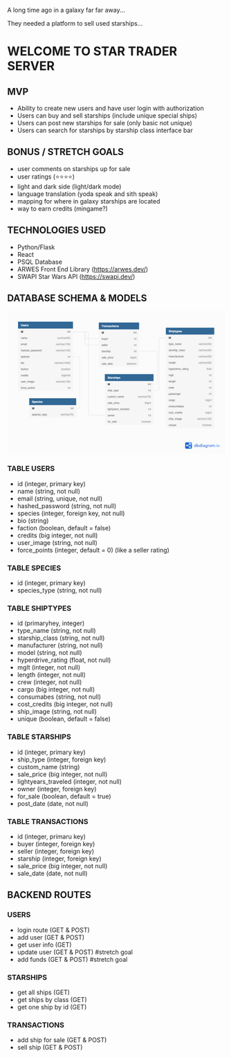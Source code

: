 A long time ago in a galaxy far far away...

They needed a platform to sell used starships...

# WELCOME TO STAR TRADER SERVER

## MVP
- Ability to create new users and have user login with authorization
- Users can buy and sell starships (include unique special ships)
- Users can post new starships for sale (only basic not unique)
- Users can search for starships by starship class interface bar

## BONUS / STRETCH GOALS
- user comments on starships up for sale
- user ratings (⭐️⭐️⭐️⭐️)
- light and dark side (light/dark mode)
- language translation (yoda speak and sith speak)
- mapping for where in galaxy starships are located
- way to earn credits (mingame?)


## TECHNOLOGIES USED
- Python/Flask
- React
- PSQL Database
- ARWES Front End Library (https://arwes.dev/)
- SWAPI Star Wars API (https://swapi.dev/)


## DATABASE SCHEMA & MODELS

<img src='star-trader-schema.png'/>

### TABLE USERS
- id (integer, primary key)
- name (string, not null)
- email (string, unique, not null)
- hashed_password (string, not null)
- species (integer, foreign key, not null)
- bio (string)
- faction (boolean, default = false)
- credits (big integer, not null)
- user_image (string, not null)
- force_points (integer, default = 0) (like a seller rating)

### TABLE SPECIES
- id (integer, primary key)
- species_type (string, not null)

### TABLE SHIPTYPES
- id (primaryhey, integer)
- type_name (string, not null)
- starship_class (string, not null)
- manufacturer (string, not null)
- model (string, not null)
- hyperdrive_rating (float, not null)
- mglt (integer, not null)
- length (integer, not null)
- crew (integer, not null)
- cargo (big integer, not null)
- consumabes (string, not null)
- cost_credits (big integer, not null)
- ship_image (string, not null)
- unique (boolean, default = false)

### TABLE STARSHIPS
- id (integer, primary key)
- ship_type (integer, foreign key)
- custom_name (string)
- sale_price (big integer, not null)
- lightyears_traveled (integer, not null)
- owner (integer, foreign key)
- for_sale (boolean, default = true)
- post_date (date, not null)

### TABLE TRANSACTIONS
- id (integer, primaru key)
- buyer (integer, foreign key)
- seller (integer, foreign key)
- starship (integer, foreign key)
- sale_price (big integer, not null)
- sale_date (date, not null)


## BACKEND ROUTES
### USERS
- login route (GET & POST)
- add user (GET & POST)
- get user info (GET)
- update user (GET & POST) #stretch goal
- add funds (GET & POST) #stretch goal

### STARSHIPS
- get all ships (GET)
- get ships by class (GET)
- get one ship by id (GET)

### TRANSACTIONS
- add ship for sale (GET & POST)
- sell ship (GET & POST)




